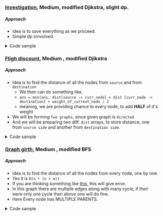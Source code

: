 ### [Investigation](https://cses.fi/problemset/task/1202/), Medium, modified Djikstra, slight dp.

##### Approach

- Idea is to save everything as we proceed.
- Simple dp innvolved.

<details>
<summary>Code sample </summary>

```cpp
#define Graph vector<vector<pair<long long int, long long int>>>

struct info {
    int from, to, w;
};
void solve() {
    ll n, m;
    cin >> n >> m;

    Graph graph(n + 2);
    for (int i = 0; i < m; i++) {
        ll a, b, w;
        cin >> a >> b >> w;
        graph[a].push_back({b, w});
    }

    priority_queue<pll, vector<pair<ll, ll>>, std::greater<pair<ll, ll>>> pq;
    vll dist(n + 1, INF);
    vll ways(n + 1, 0);
    vll mn(n + 1, INF);
    vll mx(n + 1, 0);

    pq.push({0, 1});
    dist[1] = 0;
    ways[1] = 1;
    mn[1] = 0;
    mx[1] = 0;

    while (!pq.empty()) {
        auto [d, father] = pq.top();
        pq.pop();

        if (dist[father] < d)
          continue;

        for (const auto &[son, dd] : graph[father]) {
          if (dist[father] + dd < dist[son]) {
            dist[son] = dist[father] + dd;
            ways[son] = ways[father] % mod;
            mn[son] = mn[father] + 1;
            mx[son] = mx[father] + 1;

            pq.push({dist[son], son});
          } else if (dist[father] + dd == dist[son]) {
            ways[son] = (ways[son] % mod + ways[father] % mod) % mod;
            mn[son] = min(mn[father] + 1, mn[son]);
            mx[son] = max(mx[father] + 1, mx[son]);
          }
        }
    }

    cout << dist[n] << ' ';
    cout << ways[n] << ' ';
    cout << mn[n] << ' ';
    cout << mx[n] << ' ';
}
```

</details>
 
 
### [Fligh discount](https://cses.fi/problemset/task/1195/), Medium , modified Djikstra
##### Approach
- Idea is to find the distance of all the nodes from `source` and from `destination`
    - We then can do something like,
    - `ans = min(ans, dist[source -> curr_node] + dist [curr_node -> destination] + weight_of_current_node / 2`
    - meaning, we are providing chance to every node, to add **HALF** of it's weight
- We will be forming `Two graphs`, since given graph is `directed`.
- And we will be preparing two diff. `dist` arrays, to store distance, one from `source side` and another from `destination side`.
<details>
<summary>Code sample </summary>

```cpp
#define Graph vector<vector<pair<long long int, long long int>>>
Graph graph, graphRev;

vector<ll> dji(const ll &source, const Graph &graph) {
    ll n = graph.size();
    vector<ll> dist(n + 1, 2e18);

    priority_queue<pll, vector<pll>, greater<pll>> pq;
    pq.push({0, source});
    dist[source] = 0;

    while (!pq.empty()) {
        auto [d, u] = pq.top();
        pq.pop();

        if (dist[u] < d)
          continue;

        for (const auto &[v, dd] : graph[u]) {
          if (dd + dist[u] < dist[v]) {
            dist[v] = dd + dist[u];
            pq.push({dist[v], v});
          }
        }
    }
    return dist;
}

void solve() {
    ll n, m;
    cin >> n >> m;

    graph = graphRev = Graph(n + 1);
    vector<tuple<ll, ll, ll>> arr;
        for (int i = 0; i < m; i++) {
        ll a, b, w;
        cin >> a >> b >> w;
        graph[a].push_back({b, w});
        graphRev[b].push_back({a, w});

        arr.push_back({a, b, w});
    }

    auto one = dji(1, graph);
    auto two = dji(n, graphRev);

    ll ans = ll(2e18);
    for (const auto &[from, to, w] : arr) {
        ans = min(ans, one[from] + two[to] + (w) / 2);
    }
    cout << ans << '\n';
}
```

</details>
 
 
### [Graph girth](https://cses.fi/problemset/task/1707/), Medium , modified BFS
##### Approach
 - Idea is to find the distance of all the nodes from every node, one by one. 
 - Yes it is `O(n * (n + m))`
 - If you are thinking something like [this](https://github.com/mayankdutta/Examples/blob/main/graphs/adj/cycle_in_graph.cpp), this will give error.
 - In this graph there are multiple edges along with many cycle, if their were only one cycle then above one will do fine.
 - Here Every node has MULTIPLE PARENTS.
<details>
<summary>Code sample </summary>

```cpp

int n, m;
cin >> n >> m;
vector<vector<int>> graph(n);
for (int i = 0; i < m; i++) {
    int a, b;
    cin >> a >> b;
    a--, b--;
    graph[a].push_back(b);
    graph[b].push_back(a);
}

int ans = INT_MAX;

for (int i = 0; i < n; i++) {
    vector<int> dist(n, -1);
    queue<int> qu;

    qu.push(i);
    dist[i] = 0;

    while (!qu.empty()) {
      auto u = qu.front();
      qu.pop();

      for (const auto &v : graph[u]) {
        if (dist[v] == -1) {
          dist[v] = dist[u] + 1;
          qu.push(v);
        } else if (dist[v] >= dist[u]) {
          ans = min(ans, dist[u] + dist[v] + 1);
        }
      }
    }
}
cout << (ans == INT_MAX ? -1 : ans) << '\n';


```

</details>
